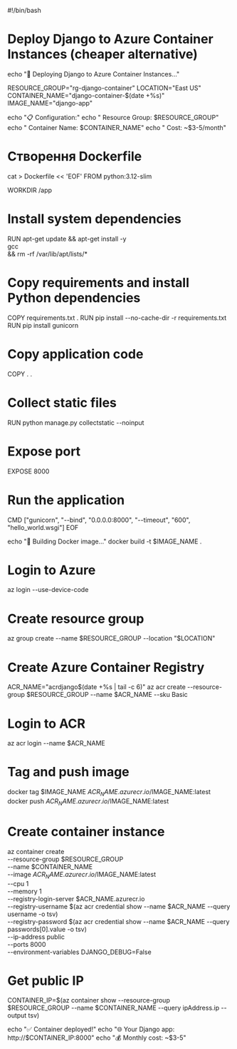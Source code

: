 #!/bin/bash

# Deploy Django to Azure Container Instances (cheaper alternative)
echo "🚀 Deploying Django to Azure Container Instances..."

RESOURCE_GROUP="rg-django-container"
LOCATION="East US"
CONTAINER_NAME="django-container-$(date +%s)"
IMAGE_NAME="django-app"

echo "📋 Configuration:"
echo "   Resource Group: $RESOURCE_GROUP"
echo "   Container Name: $CONTAINER_NAME"
echo "   Cost: ~$3-5/month"

# Створення Dockerfile
cat > Dockerfile << 'EOF'
FROM python:3.12-slim

WORKDIR /app

# Install system dependencies
RUN apt-get update && apt-get install -y \
    gcc \
    && rm -rf /var/lib/apt/lists/*

# Copy requirements and install Python dependencies
COPY requirements.txt .
RUN pip install --no-cache-dir -r requirements.txt
RUN pip install gunicorn

# Copy application code
COPY . .

# Collect static files
RUN python manage.py collectstatic --noinput

# Expose port
EXPOSE 8000

# Run the application
CMD ["gunicorn", "--bind", "0.0.0.0:8000", "--timeout", "600", "hello_world.wsgi"]
EOF

echo "🐳 Building Docker image..."
docker build -t $IMAGE_NAME .

# Login to Azure
az login --use-device-code

# Create resource group
az group create --name $RESOURCE_GROUP --location "$LOCATION"

# Create Azure Container Registry
ACR_NAME="acrdjango$(date +%s | tail -c 6)"
az acr create --resource-group $RESOURCE_GROUP --name $ACR_NAME --sku Basic

# Login to ACR
az acr login --name $ACR_NAME

# Tag and push image
docker tag $IMAGE_NAME $ACR_NAME.azurecr.io/$IMAGE_NAME:latest
docker push $ACR_NAME.azurecr.io/$IMAGE_NAME:latest

# Create container instance
az container create \
    --resource-group $RESOURCE_GROUP \
    --name $CONTAINER_NAME \
    --image $ACR_NAME.azurecr.io/$IMAGE_NAME:latest \
    --cpu 1 \
    --memory 1 \
    --registry-login-server $ACR_NAME.azurecr.io \
    --registry-username $(az acr credential show --name $ACR_NAME --query username -o tsv) \
    --registry-password $(az acr credential show --name $ACR_NAME --query passwords[0].value -o tsv) \
    --ip-address public \
    --ports 8000 \
    --environment-variables DJANGO_DEBUG=False

# Get public IP
CONTAINER_IP=$(az container show --resource-group $RESOURCE_GROUP --name $CONTAINER_NAME --query ipAddress.ip --output tsv)

echo "✅ Container deployed!"
echo "🌐 Your Django app: http://$CONTAINER_IP:8000"
echo "💰 Monthly cost: ~$3-5"
